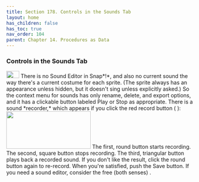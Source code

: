 ```yaml
---
title: Section 178. Controls in the Sounds Tab
layout: home
has_children: false
has_toc: true
nav_order: 104
parent: Chapter 14. Procedures as Data
---
```


### Controls in the Sounds Tab

<img src="/snap-manual/assets/images/image1093.png" style="width:34px; height:19px">
There is no Sound Editor in Snap*!*, and also no current
sound the way there's a current costume for each sprite. (The sprite
always has an appearance unless hidden, but it doesn't sing unless
explicitly asked.) So the context menu for sounds has only rename,
delete, and export options, and it has a clickable button labeled Play
or Stop as appropriate. There is a sound *recorder,* which appears if
you click the red record button ( ):

<img src="/snap-manual/assets/images/image1094.png" style="width:223px; height:99px">
The first, round button starts recording.
The second, square button stops recording. The third, triangular button
plays back a recorded sound. If you don't like the result, click the
round button again to re-record. When you're satisfied, push the Save
button. If you need a sound editor, consider the free (both senses)
<http://audacity.sourceforge.net>.

